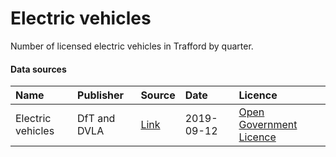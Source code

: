 # Electric vehicles

Number of licensed electric vehicles in Trafford by quarter.

#### Data sources

| Name          | Publisher     | Source        | Date          | Licence       |
| :------------- | :------------- | :------------- | :------------- | :------------- |
| Electric vehicles | DfT and DVLA | [Link](https://www.gov.uk/government/statistical-data-sets/all-vehicles-veh01) | 2019-09-12 | [Open Government Licence](http://www.nationalarchives.gov.uk/doc/open-government-licence/version/3/) |
